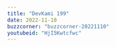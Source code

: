 ```yaml
---
title: "DevKami 199"
date: 2022-11-10
buzzcorner: "buzzcorner-20221110"
youtubeid: "HjI5Kwtcfwc"
---
```


